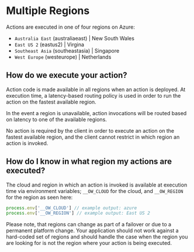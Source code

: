 # Multiple Regions

Actions are executed in one of four regions on Azure:

* `Australia East` (australiaeast) | New South Wales
* `East US 2` (eastus2) | Virgina
* `Southeast Asia` (southeastasia) | Singapore
* `West Europe` (westeurope) | Netherlands

## How do we execute your action?

Action code is made available in all regions when an action is deployed. At execution time, a latency-based routing policy is used in order to run the action on the fastest available region.

In the event a region is unavailable, action invocations will be routed based on latency to one of the available regions.

No action is required by the client in order to execute an action on the fastest available region, and the client cannot restrict in which region an action is invoked. 

## How do I know in what region my actions are executed?

The cloud and region in which an action is invoked is available at execution time via environment variables; `__OW_CLOUD` for the cloud, and `__OW_REGION` for the region as seen here:

```javascript
process.env['__OW_CLOUD'] // example output: azure
process.env['__OW_REGION'] // example output: East US 2
```

Please note, that regions can change as part of a failover or due to a permanent platform change. Your application should not work against a hard-coded set of regions and should handle the case when the region you are looking for is not the region where your action is being executed.
